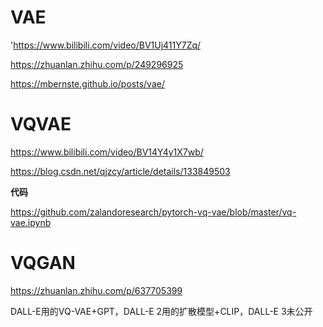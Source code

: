 # VAE

'https://www.bilibili.com/video/BV1Uj411Y7Zq/

https://zhuanlan.zhihu.com/p/249296925

https://mbernste.github.io/posts/vae/

# VQVAE

https://www.bilibili.com/video/BV14Y4y1X7wb/

https://blog.csdn.net/qjzcy/article/details/133849503

**代码**

https://github.com/zalandoresearch/pytorch-vq-vae/blob/master/vq-vae.ipynb

# VQGAN

https://zhuanlan.zhihu.com/p/637705399

DALL-E用的VQ-VAE+GPT，DALL-E 2用的扩散模型+CLIP，DALL-E 3未公开
